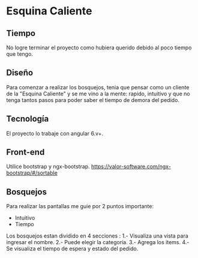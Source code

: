# Esquina Caliente

## Tiempo

No logre terminar el proyecto como hubiera querido debido al poco tiempo que tengo.

## Diseño

Para comenzar a realizar los bosquejos, tenia que pensar como un cliente de la "Esquina Caliente" y se me vino a la mente: rapido, intuitivo y que no tenga tantos pasos para poder saber el tiempo de demora del pedido.

## Tecnología 
El proyecto lo trabaje con angular 6.v+.

## Front-end

Utilice bootstrap y ngx-bootstrap.
https://valor-software.com/ngx-bootstrap/#/sortable

## Bosquejos
Para realizar las pantallas me guie por 2 puntos importante:
* Intuitivo
* Tiempo

Los bosquejos estan dividido en 4 secciones :
1.- Visualiza una vista para ingresar el nombre.
2.- Puede elegir la categoría.
3.- Agrega los items.
4.- Se visualiza el tiempo de espera y estado del pedido. 





